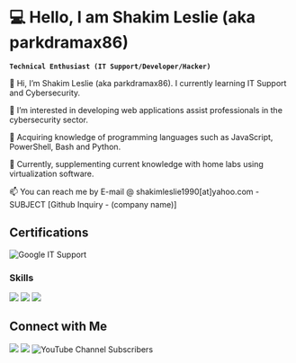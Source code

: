 # 💻 Hello, I am Shakim Leslie (aka parkdramax86)
**`Technical Enthusiast (IT Support/Developer/Hacker)`**

<p>👋 Hi, I’m Shakim Leslie (aka parkdramax86). I currently learning IT Support and Cybersecurity.</p>
<p>👀 I’m interested in developing web applications assist professionals in the cybersecurity sector.</p>
<p>🌱 Acquiring knowledge of programming languages such as JavaScript, PowerShell, Bash and Python.</p>
<p>💞️ Currently, supplementing current knowledge with home labs using virtualization software.</p>
<p>📫 You can reach me by E-mail @ shakimleslie1990[at]yahoo.com - SUBJECT [Github Inquiry - (company name)]</p>
<!--
<p align="left">
  <a href="https://www.youtube.com/@Parkdramax64?sub_confirmation=1">
    <img alt="youtube subscribers" title="Subscribe to my YouTube channel" src="https://freshidea.com/jonah/app/youtube-stats-badges/subscribers-badge.php"/></a>
  <a href="https://www.youtube.com/@Parkdramax64">
    <img alt="youtube views" title="YouTube views" src="https://freshidea.com/jonah/app/youtube-stats-badges/view-count-badge.php"/></a> 
  <a href="https://github.com/parkdramax86?tab=repositories&sort=stargazers">
    <img alt="total stars" title="Total stars on GitHub" src="https://custom-icon-badges.demolab.com/github/stars/DenverCoder1?color=55960c&style=for-the-badge&labelColor=488207&logo=star"/></a>
  <a href="https://github.com/parkdramax86?tab=followers">
    <img alt="followers" title="Follow me on Github" src="https://custom-icon-badges.demolab.com/github/followers/DenverCoder1?color=236ad3&labelColor=1155ba&style=for-the-badge&logo=person-add&label=Follow&logoColor=white"/></a>
  <a href="https://github.com/parkdramax86/Simple-View-Counter">
    <img alt="views" title="GitHub profile views" src="https://freshidea.com/jonah/app/DenverCoder1-profile-views"/></a>
</p>
-->

## Certifications
![Google IT Support](https://img.shields.io/badge/Google%20IT%20Support-Certificate-informational?style=flat&logo=google&logoColor=white&color=blue)

### Skills
<img src="https://img.shields.io/badge/Windows_11-0078d4?style=for-the-badge&logo=windows-11&logoColor=white" />
<img src="https://img.shields.io/badge/Kali_Linux-557C94?style=for-the-badge&logo=kali-linux&logoColor=white" />
<img src="https://img.shields.io/badge/Red%20Hat-EE0000?style=for-the-badge&logo=redhat&logoColor=white" />

## Connect with Me


<a href="https://linkedin.com/in/shakimleslie"><img src="https://img.shields.io/badge/LinkedIn-0077B5?style=for-the-badge&logo=linkedin&logoColor=white" /></a>
<a href="https://twitter.com/parkdramax86"><img src="https://img.shields.io/badge/Twitter-1DA1F2?style=for-the-badge&logo=twitter&logoColor=white"/></a>
![YouTube Channel Subscribers](https://img.shields.io/youtube/channel/subscribers/UCuZZu8CfYr8UIpj2zsA3kwQ)

<!--
**parkdramax86/parkdramax86** is a ✨ _special_ ✨ repository because its `README.md` (this file) appears on your GitHub profile.

Here are some ideas to get you started:

- 🔭 I’m currently working on ...
- 🌱 I’m currently learning ...
- 👯 I’m looking to collaborate on ...
- 🤔 I’m looking for help with ...
- 💬 Ask me about ...
- 📫 How to reach me: ...
- 😄 Pronouns: ...
- ⚡ Fun fact: ...
-->
